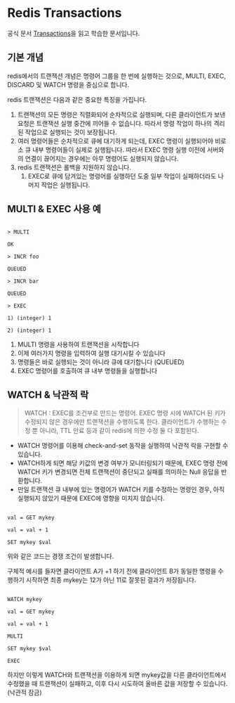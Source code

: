 # Redis Transactions
공식 문서 [Transactions](https://redis.io/docs/latest/develop/interact/transactions/)을 읽고 학습한 문서입니다.

## 기본 개념
redis에서의 트랜잭션 개념은 명령어 그룹을 한 번에 실행하는 것으로, MULTI, EXEC, DISCARD 및 WATCH 명령을 중심으로 합니다.

redis 트랜잭션은 다음과 같은 중요한 특징을 가집니다.

1. 트랜잭션의 모든 명령은 직렬화되어 순차적으로 실행되며, 다른 클라이언트가 보낸 요청은 트랜잭션 실행 중간에 끼어들 수 없습니다. 따라서 명령 작업이 하나의 격리된 작업으로 실행되는 것이 보장됩니다.
2. 여러 명령어들은 순차적으로 큐에 대기하게 되는데, EXEC 명령이 실행되어야 비로소 큐 내부 명령어들이 실제로 실행됩니다. 따라서 EXEC 명령 실행 이전에 서버와의 연결이 끊어지는 경우에는 아무 명령어도 실행되지 않습니다.
3. redis 트랜잭션은 롤백을 지원하지 않습니다.
	1. EXEC로 큐에 담겨있는 명령어를 실행하던 도중 일부 작업이 실패하더라도 나머지 작업은 실행됩니다.
## MULTI & EXEC 사용 예
```

> MULTI

OK

> INCR foo

QUEUED

> INCR bar

QUEUED

> EXEC

1) (integer) 1

2) (integer) 1

```

1. MULTI 명령을 사용하여 트랜잭션을 시작합니다
2. 이제 여러가지 명령을 입력하여 실행 대기시킬 수 있습니다
3. 명령들은 바로 실행되는 것이 아니라 큐에 대기합니다 (QUEUED)
4. EXEC 명령어를 호출하여 큐 내부 명령들을 실행합니다
## WATCH & 낙관적 락
> WATCH : EXEC를 조건부로 만드는 명령어. EXEC 명령 시에 WATCH 된 키가 수정되지 않은 경우에만 트랜잭션을 수행하도록 한다. 클라이언트가 수행하는 수정 뿐 아니라, TTL 만료 등과 같이 redis에 의한 수정 둘 다 포함된다.
- WATCH 명령어를 이용해 check-and-set 동작을 실행하여 낙관적 락을 구현할 수 있습니다.
- WATCH하게 되면 해당 키값의 변경 여부가 모니터링되기 때문에, EXEC 명령 전에 WATCH 키가 변경되면 전체 트랜잭션이 중단되고 실패를 의미하는 Null 응답을 반환합니다.
- 만일 트랜잭션 큐 내부에 있는 명령어가 WATCH 키를 수정하는 명령인 경우, 아직 실행되지 않았기 때문에 EXEC에 영향을 미치지 않습니다.

```

val = GET mykey

val = val + 1

SET mykey $val

```
위와 같은 코드는 경쟁 조건이 발생합니다.

구체적 예시를 들자면 클라이언트 A가 +1 하기 전에 클라이언트 B가 동일한 명령을 수행하기 시작하면 최종 mykey는 12가 아닌 11로 잘못된 결과가 저장됩니다.

```

WATCH mykey

val = GET mykey

val = val + 1

MULTI

SET mykey $val

EXEC

```
하지만 이렇게 WATCH와 트랜잭션을 이용하게 되면 mykey값을 다른 클라이언트에서 수정했을 때 트랜잭션이 실패하고, 이후 다시 시도하여 올바른 값을 저장할 수 있습니다. (낙관적 잠금)